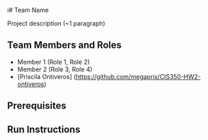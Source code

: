 i# Team Name

Project description (~1 paragraph)

## Team Members and Roles

* Member 1 (Role 1, Role 2)
* Member 2 (Role 3, Role 4)
* [Priscila Ontiveros] (https://github.com/megapris/CIS350-HW2-ontiveros)
## Prerequisites

## Run Instructions
